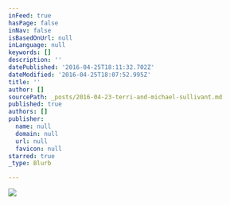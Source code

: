 ```yaml
---
inFeed: true
hasPage: false
inNav: false
isBasedOnUrl: null
inLanguage: null
keywords: []
description: ''
datePublished: '2016-04-25T18:11:32.702Z'
dateModified: '2016-04-25T18:07:52.995Z'
title: ''
author: []
sourcePath: _posts/2016-04-23-terri-and-michael-sullivant.md
published: true
authors: []
publisher:
  name: null
  domain: null
  url: null
  favicon: null
starred: true
_type: Blurb

---
```

![](https://the-grid-user-content.s3-us-west-2.amazonaws.com/8aa41e43-82f8-468a-b5e1-684f724d1a29.jpg)